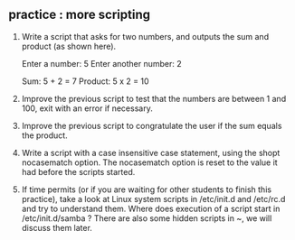## practice : more scripting

1. Write a script that asks for two numbers, and outputs the sum and
product (as shown here).

    Enter a number: 5
    Enter another number: 2

    Sum:       5 + 2 = 7
    Product:   5 x 2 = 10
        

2. Improve the previous script to test that the numbers are between 1
and 100, exit with an error if necessary.

3. Improve the previous script to congratulate the user if the sum
equals the product.

4. Write a script with a case insensitive case statement, using the
shopt nocasematch option. The nocasematch option is reset to the value
it had before the scripts started.

5. If time permits (or if you are waiting for other students to finish
this practice), take a look at Linux system scripts in /etc/init.d and
/etc/rc.d and try to understand them. Where does execution of a script
start in /etc/init.d/samba ? There are also some hidden scripts in ~,
we will discuss them later.

